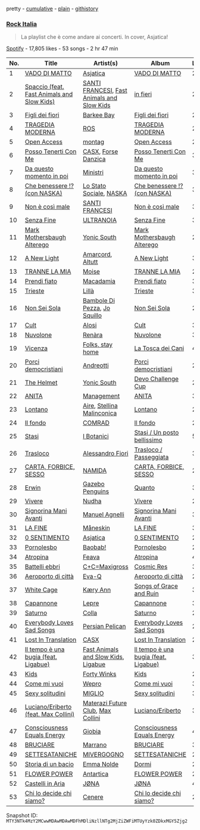 pretty - [cumulative](/playlists/cumulative/37i9dQZF1DWViUlcvfltyZ.md) - [plain](/playlists/plain/37i9dQZF1DWViUlcvfltyZ) - [githistory](https://github.githistory.xyz/mackorone/spotify-playlist-archive/blob/main/playlists/plain/37i9dQZF1DWViUlcvfltyZ)

### [Rock Italia](https://open.spotify.com/playlist/37i9dQZF1DWViUlcvfltyZ)

> La playlist che è come andare ai concerti\. In cover, Asjatica!

[Spotify](https://open.spotify.com/user/spotify) - 17,805 likes - 53 songs - 2 hr 47 min

| No. | Title | Artist(s) | Album | Length |
|---|---|---|---|---|
| 1 | [VADO DI MATTO](https://open.spotify.com/track/6ENWZUAwZJBazFJqMu2wWq) | [Asjatica](https://open.spotify.com/artist/5wu37JsDSxwAvkZIdYT3Nn) | [VADO DI MATTO](https://open.spotify.com/album/0kUAowt4UlLQK2NSYZ9wXf) | 2:15 |
| 2 | [Spaccio \(feat\. Fast Animals and Slow Kids\)](https://open.spotify.com/track/3QeGRIk6yOx6RRrXD2whlJ) | [SANTI FRANCESI](https://open.spotify.com/artist/3VsF47TUmv6WPsWjICe8VR), [Fast Animals and Slow Kids](https://open.spotify.com/artist/2n92OcdDhE5g2CpDI1rjH6) | [in fieri](https://open.spotify.com/album/1PbpWl95wrYdqDXQjGzZfD) | 2:34 |
| 3 | [Figli dei fiori](https://open.spotify.com/track/6ajwCssUxPBAZzRAgdtpPf) | [Barkee Bay](https://open.spotify.com/artist/72KRmtW8IrP6D8FwG8Boi8) | [Figli dei fiori](https://open.spotify.com/album/4wnRiqccVwW5iXc1z6GnWs) | 2:43 |
| 4 | [TRAGEDIA MODERNA](https://open.spotify.com/track/3GpDoprJLVqvoEo7mnBGYu) | [ROS](https://open.spotify.com/artist/15kGQ75uyHlhEeK4ZK40YB) | [TRAGEDIA MODERNA](https://open.spotify.com/album/2syk13vkvcOaq37g60JGGS) | 2:39 |
| 5 | [Open Access](https://open.spotify.com/track/4181R1o6hcVe8LMmGhkxWJ) | [montag](https://open.spotify.com/artist/3tace7aJONiUqExBPqfYb0) | [Open Access](https://open.spotify.com/album/4KFYFGfZewWABulugtQqSF) | 2:40 |
| 6 | [Posso Tenerti Con Me](https://open.spotify.com/track/0SpalTBYUi9tZ66Ack8GcT) | [CASX](https://open.spotify.com/artist/2J1ivtTZT4Trce2QNrgnUU), [Forse Danzica](https://open.spotify.com/artist/7gRc1OIKFcDAlp6e3fVhAT) | [Posso Tenerti Con Me](https://open.spotify.com/album/1yJSX28RfmbnlkCLD2gyfJ) | 3:09 |
| 7 | [Da questo momento in poi](https://open.spotify.com/track/5aMXkADzSKqZ5QGYWY9roY) | [Ministri](https://open.spotify.com/artist/6an9YCv0S0Mj3rsaD9Ahpz) | [Da questo momento in poi](https://open.spotify.com/album/1ALi5lN60hGaXWXX6q7GmO) | 3:32 |
| 8 | [Che benessere !? \(con NASKA\)](https://open.spotify.com/track/29wow7ReefY8giiopcBNGc) | [Lo Stato Sociale](https://open.spotify.com/artist/1MBjY2JFotAGoTYDfO80cM), [NASKA](https://open.spotify.com/artist/4r1DHaB2yIhddOkTF92d1d) | [Che benessere !? \(con NASKA\)](https://open.spotify.com/album/1SCO68v3VmuaIV4Ow9XlYx) | 3:51 |
| 9 | [Non è così male](https://open.spotify.com/track/34J9aaAIK8hx44I00gTm1y) | [SANTI FRANCESI](https://open.spotify.com/artist/3VsF47TUmv6WPsWjICe8VR) | [Non è così male](https://open.spotify.com/album/29vLnWfcp2RyY0xUnOIDhT) | 3:12 |
| 10 | [Senza Fine](https://open.spotify.com/track/0kcOUYb4244Ul2Cd3mEvkE) | [ULTRANOIA](https://open.spotify.com/artist/6cGw5bSzyixem0tMv0k434) | [Senza Fine](https://open.spotify.com/album/2SlwwWFm3wZ9xFMwwntgup) | 3:31 |
| 11 | [Mark Mothersbaugh Alterego](https://open.spotify.com/track/51AXx0yeXKZ9i87yvPwFF5) | [Yonic South](https://open.spotify.com/artist/1QRKC6oodMbGbuiTP2hmlg) | [Mark Mothersbaugh Alterego](https://open.spotify.com/album/47RiulSgSCvFPbzp11Qkf9) | 2:48 |
| 12 | [A New Light](https://open.spotify.com/track/3OU1LHgAN5jN8ACshKZAqE) | [Amarcord](https://open.spotify.com/artist/48wxf1us9rk9qOPqL6Ltcp), [Altutt](https://open.spotify.com/artist/7JHeVFGMb4p2Ayq1jU0g3p) | [A New Light](https://open.spotify.com/album/15Zt9VuEljTvIzCAQo6Ge9) | 3:35 |
| 13 | [TRANNE LA MIA](https://open.spotify.com/track/3Wpfd2r7ETAC33g4kxcQMm) | [Moise](https://open.spotify.com/artist/7v40Q7L4JodP3Bav2Za0s8) | [TRANNE LA MIA](https://open.spotify.com/album/11HIYudpkn92btFtYIFdTm) | 2:21 |
| 14 | [Prendi fiato](https://open.spotify.com/track/1c1WcyaR6YXifL2XxHX1xV) | [Macadamia](https://open.spotify.com/artist/4ctoRm4PSfS4v7YdoHgIen) | [Prendi fiato](https://open.spotify.com/album/5cSk1qshG0piAAa6AV8dfh) | 3:39 |
| 15 | [Trieste](https://open.spotify.com/track/6QUSKBtEtHK1cC8yW1TkOu) | [Lillà](https://open.spotify.com/artist/6NU3vPwjlPTMi5g8SkV9WU) | [Trieste](https://open.spotify.com/album/4dFLDQmGDnE2nF2vKrcMQx) | 3:07 |
| 16 | [Non Sei Sola](https://open.spotify.com/track/2viAvSGY7YMcDa0fNlSXwk) | [Bambole Di Pezza](https://open.spotify.com/artist/2RucBHMHhR5LMQUoGO19OW), [Jo Squillo](https://open.spotify.com/artist/12w3NBZ8q6GnSfAzNy19Dl) | [Non Sei Sola](https://open.spotify.com/album/5Y405Tvpkm2PyIWBl6N5ph) | 2:58 |
| 17 | [Cult](https://open.spotify.com/track/65TaWDOBqhHDApRQEkJUTl) | [Alosi](https://open.spotify.com/artist/3M0xQSDicFWo1DPjkkW8gt) | [Cult](https://open.spotify.com/album/6967xj34zp4rlV7za3aHU7) | 3:03 |
| 18 | [Nuvolone](https://open.spotify.com/track/7MYSEt7ON2GaBKoW98eoyB) | [Renàra](https://open.spotify.com/artist/2RJIwXtGg34ECvKxTzYuNF) | [Nuvolone](https://open.spotify.com/album/1ko2CMTLW4iba939mRTago) | 3:06 |
| 19 | [Vicenza](https://open.spotify.com/track/2UoqMxVRl4I5IgDRblSToW) | [Folks, stay home](https://open.spotify.com/artist/2HzkhtnJn3OBy557HAwDYH) | [La Tosca dei Cani](https://open.spotify.com/album/40Fngltav0uIo6x6cw20bM) | 4:44 |
| 20 | [Porci democristiani](https://open.spotify.com/track/4g3jVoInr14fT2myZwsnSe) | [Andreotti](https://open.spotify.com/artist/4A2XLQQao9kRsNKf4YfKxJ) | [Porci democristiani](https://open.spotify.com/album/4zeT7erg13vLhYAsnIrZx7) | 2:28 |
| 21 | [The Helmet](https://open.spotify.com/track/3UhlUXB6PX98gJl4SYLdfM) | [Yonic South](https://open.spotify.com/artist/1QRKC6oodMbGbuiTP2hmlg) | [Devo Challenge Cup](https://open.spotify.com/album/1bdOWTmAP6KfLK4YInXpW2) | 2:56 |
| 22 | [ANITA](https://open.spotify.com/track/0Q7PJdV8DZkXs0bwk5LMKM) | [Management](https://open.spotify.com/artist/5RRnJxnVoqmFFqZBXkAW3F) | [ANITA](https://open.spotify.com/album/2WwGx8eZEI31EEaqAlpqyP) | 3:38 |
| 23 | [Lontano](https://open.spotify.com/track/2kMP05gNWc3y1dzS3zDHkk) | [Aire](https://open.spotify.com/artist/1pePhxCgA1MOdEGgYjvNSZ), [Stellina Malinconica](https://open.spotify.com/artist/08oc2ijiHHssDF1GxDpG3E) | [Lontano](https://open.spotify.com/album/6fflIsKXpFuIePdGUpbI9C) | 2:39 |
| 24 | [Il fondo](https://open.spotify.com/track/6g5CAiaaix2QymjbdrWb4v) | [COMRAD](https://open.spotify.com/artist/3LkgC4i6yy4ictT8kWDfRT) | [Il fondo](https://open.spotify.com/album/1V8RFgIucDguNn7nIpqBsi) | 2:09 |
| 25 | [Stasi](https://open.spotify.com/track/4D2n8bGDt0QajFrUiWMMDD) | [I Botanici](https://open.spotify.com/artist/72su0iDNIXDPumYA4b6ARC) | [Stasi / Un posto bellissimo](https://open.spotify.com/album/5L3zkBlyR0AQ9kjqgQrRic) | 5:29 |
| 26 | [Trasloco](https://open.spotify.com/track/5A920VhoFqzQJE3E3aXxNg) | [Alessandro Fiori](https://open.spotify.com/artist/2rgu7gEF6GdReKyvdb0qF8) | [Trasloco / Passeggiata](https://open.spotify.com/album/3xWQOPcp1EVLtHkAeVIf8n) | 3:34 |
| 27 | [CARTA, FORBICE, SESSO](https://open.spotify.com/track/4o6mSmsoxIFaqutj77Ul6K) | [NAMIDA](https://open.spotify.com/artist/4duGFkhJRa85BPJowuoFDv) | [CARTA, FORBICE, SESSO](https://open.spotify.com/album/2JTtwkyyz75fQLPfDuiNXs) | 2:49 |
| 28 | [Erwin](https://open.spotify.com/track/1AgaLw689q2wdgfP7LpbtR) | [Gazebo Penguins](https://open.spotify.com/artist/7w6Xdr6KK4A4g9OySnUOUN) | [Quanto](https://open.spotify.com/album/3kwtSVF7s2Cy6nsoqFX531) | 3:17 |
| 29 | [Vivere](https://open.spotify.com/track/5PtPrzMuJIVn5wgMTiZbBs) | [Nudha](https://open.spotify.com/artist/0qW2PRyNIbZBtm6enEWjqE) | [Vivere](https://open.spotify.com/album/6OC3tvuZNIEAmp9bI4GRZA) | 2:43 |
| 30 | [Signorina Mani Avanti](https://open.spotify.com/track/7pljhNu1HXO2TEYg1nLxAa) | [Manuel Agnelli](https://open.spotify.com/artist/1fLNnD2YIhtUR8VrX68As4) | [Signorina Mani Avanti](https://open.spotify.com/album/3ldHaKOt5xQ3puA16Q8Kcl) | 3:52 |
| 31 | [LA FINE](https://open.spotify.com/track/6DPE8tGV9lzKALNnvuY9dS) | [Måneskin](https://open.spotify.com/artist/0lAWpj5szCSwM4rUMHYmrr) | [LA FINE](https://open.spotify.com/album/5eZ98aKCgAQmEYNtueCoJK) | 3:20 |
| 32 | [0 SENTIMENTO](https://open.spotify.com/track/5WCw5MPG167COqxJu6c42Y) | [Asjatica](https://open.spotify.com/artist/5wu37JsDSxwAvkZIdYT3Nn) | [0 SENTIMENTO](https://open.spotify.com/album/5DzCgb5qGCuUBPB7DQuWFE) | 2:29 |
| 33 | [Pornolesbo](https://open.spotify.com/track/5RmgabbGvfVIr2Wtl3r75e) | [Baobab!](https://open.spotify.com/artist/0P9V5EdqoioSs6GYNliMTt) | [Pornolesbo](https://open.spotify.com/album/4YpQqDBJkMlpTPWBExpk03) | 2:24 |
| 34 | [Atropina](https://open.spotify.com/track/41720wkLjBsUQfdqxfLzUe) | [Feava](https://open.spotify.com/artist/3SfiU1vN892diMx36GOJFW) | [Atropina](https://open.spotify.com/album/7qADw2zJVhmnNfpjV68huL) | 4:35 |
| 35 | [Battelli ebbri](https://open.spotify.com/track/2PHcFq8CAordszMzLS1dAs) | [C+C=Maxigross](https://open.spotify.com/artist/4xD2DfxKGL6E8URwy6Sf37) | [Cosmic Res](https://open.spotify.com/album/4Myim57HbNcJ46KqbYkqmP) | 3:17 |
| 36 | [Aeroporto di città](https://open.spotify.com/track/5AobQ54GCauJZy45LStLg6) | [Eva\-Q](https://open.spotify.com/artist/3cBfELczRjo7xPOzgoBaS9) | [Aeroporto di città](https://open.spotify.com/album/5uu5BlWrM1msUIhiHlP04J) | 2:50 |
| 37 | [White Cage](https://open.spotify.com/track/5BilJJWDFub6jR3T7ubM97) | [Kæry Ann](https://open.spotify.com/artist/5fyWgPHjsdMY9xcNciixy2) | [Songs of Grace and Ruin](https://open.spotify.com/album/7q0ZQm0aEuVpJWMZLpDZeF) | 3:47 |
| 38 | [Capannone](https://open.spotify.com/track/2O8iMn5Ix5QMk0eyMDfRFg) | [Lepre](https://open.spotify.com/artist/5Trjt6t3hTEwDuczYiwJEx) | [Capannone](https://open.spotify.com/album/4HZgJLtlm0AyCzcXhDwQkh) | 3:06 |
| 39 | [Saturno](https://open.spotify.com/track/3Wuany26qQD9ymwpL2Iicl) | [Colla](https://open.spotify.com/artist/3bNplfx5UXercdTOqqdZK6) | [Saturno](https://open.spotify.com/album/4kptY0lMxPq9xerihdJhu8) | 2:17 |
| 40 | [Everybody Loves Sad Songs](https://open.spotify.com/track/2MOeboWxYSIDyiADtW4YjE) | [Persian Pelican](https://open.spotify.com/artist/70dQpFGaNGdeDMfFSn9hOG) | [Everybody Loves Sad Songs](https://open.spotify.com/album/2m7LHgCN9HEgeQV6hNdy2W) | 2:53 |
| 41 | [Lost In Translation](https://open.spotify.com/track/3JbZvgq27J7sHlzGcBUcuE) | [CASX](https://open.spotify.com/artist/2J1ivtTZT4Trce2QNrgnUU) | [Lost In Translation](https://open.spotify.com/album/2nKEOPy3lV9DpUbSPytjt5) | 2:50 |
| 42 | [Il tempo è una bugia \(feat\. Ligabue\)](https://open.spotify.com/track/7tl8kzo4DM62We5mgJRYNx) | [Fast Animals and Slow Kids](https://open.spotify.com/artist/2n92OcdDhE5g2CpDI1rjH6), [Ligabue](https://open.spotify.com/artist/7H8ZC8uHJMPZGLMApRRNIz) | [Il tempo è una bugia \(feat\. Ligabue\)](https://open.spotify.com/album/7oM4l6zPvDNo9WgT7J9pxq) | 3:58 |
| 43 | [Kids](https://open.spotify.com/track/4u8gdATR26AY9kIJ2hQ9OD) | [Forty Winks](https://open.spotify.com/artist/3CYhQGDlNto80C0SM6snJD) | [Kids](https://open.spotify.com/album/5x5SLbDOVv2HMBmillgSdV) | 2:04 |
| 44 | [Come mi vuoi](https://open.spotify.com/track/50Q4NLN9n0p5XF3VObLq9T) | [Wepro](https://open.spotify.com/artist/3R3siKabWuT0KIC6JfruVp) | [Come mi vuoi](https://open.spotify.com/album/4FDhJ1zKCY51vAjCxNRSRX) | 3:02 |
| 45 | [Sexy solitudini](https://open.spotify.com/track/34WPnL7WsZfAlTc2CoX9dh) | [MIGLIO](https://open.spotify.com/artist/3hlMj1IgrGj38QOpyDVSj6) | [Sexy solitudini](https://open.spotify.com/album/0DJNBmiNV1FbNjvWpL9pVP) | 3:17 |
| 46 | [Luciano/Eriberto \(feat\. Max Collini\)](https://open.spotify.com/track/4GEmquye0uXewzkuxaAJXB) | [Materazi Future Club](https://open.spotify.com/artist/3r3GpqKznuMo0r3ClPyrx2), [Max Collini](https://open.spotify.com/artist/3tOrLl8dmGYZyrAfid0Gqd) | [Luciano/Eriberto](https://open.spotify.com/album/4odpuX8jQngQQ9c9Mipt6s) | 3:22 |
| 47 | [Consciousness Equals Energy](https://open.spotify.com/track/4VeoIUlIPtqp8qWcbEJX1j) | [Giobia](https://open.spotify.com/artist/4pKR1QNX7EW2uRlMWEOMRF) | [Consciousness Equals Energy](https://open.spotify.com/album/63IDyBGpBpDqEVYhzLiFfI) | 4:45 |
| 48 | [BRUCIARE](https://open.spotify.com/track/50K3P7uydZGdK2naBJeohX) | [Marrano](https://open.spotify.com/artist/0eH00KPe73zxJhguRiJRwY) | [BRUCIARE](https://open.spotify.com/album/4b5KqaR7e6S1q7OfTbZiXV) | 3:18 |
| 49 | [SETTESATANICHE](https://open.spotify.com/track/2p3LzX6cbB8gm6DnUExMYb) | [MIVERGOGNO](https://open.spotify.com/artist/2ViO7phpBZJNKwhNqoWSau) | [SETTESATANICHE](https://open.spotify.com/album/7mdSGcuQMbN0jsauoOnSpw) | 2:29 |
| 50 | [Storia di un bacio](https://open.spotify.com/track/06KPJCrNZmp1QwG0kJhyUe) | [Emma Nolde](https://open.spotify.com/artist/5Ti3nqsUZsSrsk3qcOADjK) | [Dormi](https://open.spotify.com/album/0o43FP6kzT5GH7opmU9dCo) | 2:52 |
| 51 | [FLOWER POWER](https://open.spotify.com/track/7AJ00s3H7TehVRdPN8ANou) | [Antartica](https://open.spotify.com/artist/3waKEzmxmiC9ZNDlCyL9Wb) | [FLOWER POWER](https://open.spotify.com/album/64R18cc1rLixwFQvTMKqLW) | 2:32 |
| 52 | [Castelli in Aria](https://open.spotify.com/track/5N8gGAxV3wP56aTXiFpqO9) | [JØNA](https://open.spotify.com/artist/3iG0m5jiTCFiM3Dkfn37zK) | [JØNA](https://open.spotify.com/album/24UZYTIAj4AJAYT1KFD4PQ) | 4:13 |
| 53 | [Chi lo decide chi siamo?](https://open.spotify.com/track/03sZbzvfpwP6biNYJKXIjI) | [Cenere](https://open.spotify.com/artist/4KyxWZEHk1zSgqFgg4VtGR) | [Chi lo decide chi siamo?](https://open.spotify.com/album/7ueBkug7HODYaBbQE7GqND) | 2:32 |

Snapshot ID: `MTY3NTk4MzY2MCwwMDAwMDAwMDFhMDliNzllNTg2MjZiZWFiMTUyYzk0ZDkxMGY5Zjg2`
